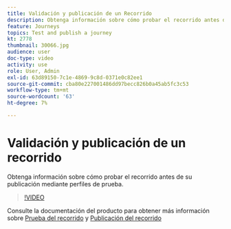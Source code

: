 ```yaml
---
title: Validación y publicación de un Recorrido
description: Obtenga información sobre cómo probar el recorrido antes de su publicación mediante perfiles de prueba.
feature: Journeys
topics: Test and publish a journey
kt: 2778
thumbnail: 30066.jpg
audience: user
doc-type: video
activity: use
role: User, Admin
exl-id: 63d89150-7c1e-4869-9c8d-0371e0c82ee1
source-git-commit: cba80e227001486dd97becc826b0a45ab5fc3c53
workflow-type: tm+mt
source-wordcount: '63'
ht-degree: 7%

---
```


# Validación y publicación de un recorrido

Obtenga información sobre cómo probar el recorrido antes de su publicación mediante perfiles de prueba.

>[!VIDEO](https://video.tv.adobe.com/v/30066?quality=12&learn=on)

Consulte la documentación del producto para obtener más información sobre [Prueba del recorrido](https://experienceleague.adobe.com/docs/journeys/using/building-journeys/testing-the-journey.html)
y [Publicación del recorrido](https://experienceleague.adobe.com/docs/journeys/using/building-journeys/publishing-the-journey.html)
